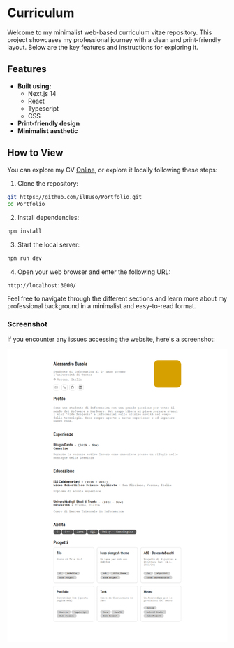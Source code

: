 # Curriculum

Welcome to my minimalist web-based curriculum vitae repository.  This project showcases my professional journey with a clean and print-friendly layout. Below are the key features and instructions for exploring it.

## Features
- **Built using:**
    - Next.js 14
    - React
    - Typescript 
    - CSS
- **Print-friendly design**
- **Minimalist aesthetic**

## How to View
You can explore my CV [Online](https://ilbuso.github.io/Curriculum/), or explore it locally following these steps:
1. Clone the repository:
```bash
git https://github.com/ilBuso/Portfolio.git
cd Portfolio
```
2. Install dependencies:
```bash
npm install
```
3. Start the local server:
```bash
npm run dev
```
4. Open your web browser and enter the following URL:
```url
http://localhost:3000/
```
Feel free to navigate through the different sections and learn more about my professional background in a minimalist and easy-to-read format.

### Screenshot

If you encounter any issues accessing the website, here's a screenshot:

![CV](./img/screenshot.png)
